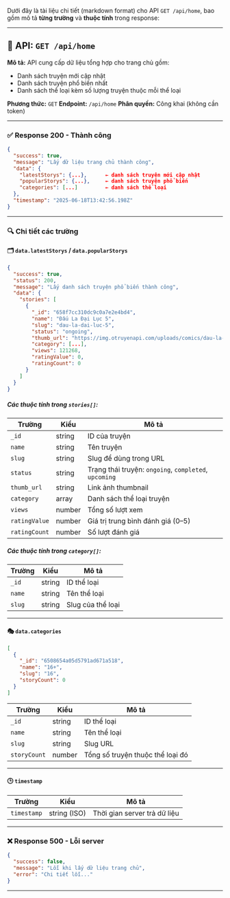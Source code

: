 Dưới đây là tài liệu chi tiết (markdown format) cho API `GET /api/home`, bao gồm mô tả **từng trường** và **thuộc tính** trong response:

---

## 📘 API: `GET /api/home`

**Mô tả:**
API cung cấp dữ liệu tổng hợp cho trang chủ gồm:

* Danh sách truyện mới cập nhật
* Danh sách truyện phổ biến nhất
* Danh sách thể loại kèm số lượng truyện thuộc mỗi thể loại

**Phương thức:** `GET`
**Endpoint:** `/api/home`
**Phân quyền:** Công khai (không cần token)

---

### ✅ Response 200 - Thành công

```json
{
  "success": true,
  "message": "Lấy dữ liệu trang chủ thành công",
  "data": {
    "latestStorys": {...},      ← danh sách truyện mới cập nhật
    "popularStorys": {...},     ← danh sách truyện phổ biến
    "categories": [...]         ← danh sách thể loại
  },
  "timestamp": "2025-06-18T13:42:56.198Z"
}
```

---

### 🔍 Chi tiết các trường

#### 🗂 `data.latestStorys` / `data.popularStorys`

```json
{
  "success": true,
  "status": 200,
  "message": "Lấy danh sách truyện phổ biến thành công",
  "data": {
    "stories": [
      {
        "_id": "658f7cc310dc9c0a7e2e4bd4",
        "name": "Đấu La Đại Lục 5",
        "slug": "dau-la-dai-luc-5",
        "status": "ongoing",
        "thumb_url": "https://img.otruyenapi.com/uploads/comics/dau-la-dai-luc-5-thumb.jpg",
        "category": [...],
        "views": 121268,
        "ratingValue": 0,
        "ratingCount": 0
      }
    ]
  }
}
```

##### Các thuộc tính trong `stories[]`:

| Trường        | Kiểu   | Mô tả                                                 |
| ------------- | ------ | ----------------------------------------------------- |
| `_id`         | string | ID của truyện                                         |
| `name`        | string | Tên truyện                                            |
| `slug`        | string | Slug để dùng trong URL                                |
| `status`      | string | Trạng thái truyện: `ongoing`, `completed`, `upcoming` |
| `thumb_url`   | string | Link ảnh thumbnail                                    |
| `category`    | array  | Danh sách thể loại truyện                             |
| `views`       | number | Tổng số lượt xem                                      |
| `ratingValue` | number | Giá trị trung bình đánh giá (0–5)                     |
| `ratingCount` | number | Số lượt đánh giá                                      |

##### Các thuộc tính trong `category[]`:

| Trường | Kiểu   | Mô tả             |
| ------ | ------ | ----------------- |
| `_id`  | string | ID thể loại       |
| `name` | string | Tên thể loại      |
| `slug` | string | Slug của thể loại |

---

#### 🎭 `data.categories`

```json
[
  {
    "_id": "6508654a05d5791ad671a518",
    "name": "16+",
    "slug": "16",
    "storyCount": 0
  }
]
```

| Trường       | Kiểu   | Mô tả                            |
| ------------ | ------ | -------------------------------- |
| `_id`        | string | ID thể loại                      |
| `name`       | string | Tên thể loại                     |
| `slug`       | string | Slug URL                         |
| `storyCount` | number | Tổng số truyện thuộc thể loại đó |

---

#### 🕒 `timestamp`

| Trường      | Kiểu         | Mô tả                        |
| ----------- | ------------ | ---------------------------- |
| `timestamp` | string (ISO) | Thời gian server trả dữ liệu |

---

### ❌ Response 500 - Lỗi server

```json
{
  "success": false,
  "message": "Lỗi khi lấy dữ liệu trang chủ",
  "error": "Chi tiết lỗi..."
}
```

---